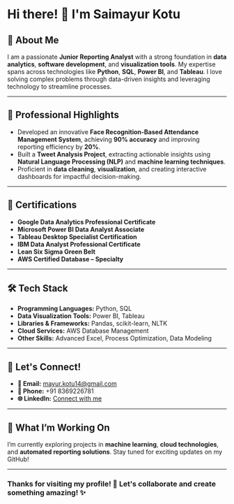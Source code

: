 # Hi there! 👋 I'm Saimayur Kotu

## 🚀 About Me

I am a passionate **Junior Reporting Analyst** with a strong foundation in **data analytics**, **software development**, and **visualization tools**. My expertise spans across technologies like **Python**, **SQL**, **Power BI**, and **Tableau**. I love solving complex problems through data-driven insights and leveraging technology to streamline processes.

---

## 🌟 Professional Highlights

- Developed an innovative **Face Recognition-Based Attendance Management System**, achieving **90% accuracy** and improving reporting efficiency by **20%**.
- Built a **Tweet Analysis Project**, extracting actionable insights using **Natural Language Processing (NLP)** and **machine learning techniques**.
- Proficient in **data cleaning**, **visualization**, and creating interactive dashboards for impactful decision-making.

---

## 📜 Certifications

- **Google Data Analytics Professional Certificate**
- **Microsoft Power BI Data Analyst Associate**
- **Tableau Desktop Specialist Certification**
- **IBM Data Analyst Professional Certificate**
- **Lean Six Sigma Green Belt**
- **AWS Certified Database – Specialty**

---

## 🛠️ Tech Stack

- **Programming Languages:** Python, SQL
- **Data Visualization Tools:** Power BI, Tableau
- **Libraries & Frameworks:** Pandas, scikit-learn, NLTK
- **Cloud Services:** AWS Database Management
- **Other Skills:** Advanced Excel, Process Optimization, Data Modeling

---

## 🔗 Let's Connect!

- **📧 Email:** [mayur.kotu14@gmail.com](mailto:mayur.kotu14@gmail.com)
- **📱 Phone:** +91 8369226781
- **🌐 LinkedIn:** [Connect with me](#)

---

## 🎯 What I’m Working On

I’m currently exploring projects in **machine learning**, **cloud technologies**, and **automated reporting solutions**. Stay tuned for exciting updates on my GitHub!

---

### Thanks for visiting my profile! 🙌 Let's collaborate and create something amazing! ✨

